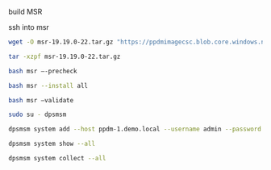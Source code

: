 build MSR

ssh into msr




```bash
wget -O msr-19.19.0-22.tar.gz "https://ppdmimagecsc.blob.core.windows.net/swx/msr-19.19.0-22.tar.gz?sp=r&st=2025-06-01T09:00:00Z&se=2025-06-05T08:00:00Z&spr=https&sv=2024-11-04&sr=b&sig=zqW%2F0%2BkbIoc7LmzZp5POWKrRVNYIdEZpTsLEMzAsJWc%3D"
```

```bash
tar -xzpf msr-19.19.0-22.tar.gz
```

```bash
bash msr –-precheck
```

```bash
bash msr --install all
```



```bash
bash msr –validate
```

```bash
sudo su - dpsmsm
```


```bash
dpsmsm system add --host ppdm-1.demo.local --username admin --password 'Password123!'
```

```bash
dpsmsm system show --all
```

```bash
dpsmsm system collect --all
```


